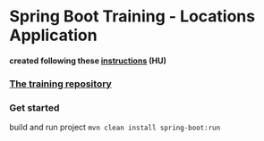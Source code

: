 # Spring Boot Training - Locations Application

#### created following these [instructions](https://github.com/neczpal/javax-mcr-public/blob/master/gyakorlati-feladat.md) (HU)

### [The training repository](https://github.com/neczpal/javax-mcr-public)

### Get started
build and run project
`mvn clean install spring-boot:run`
